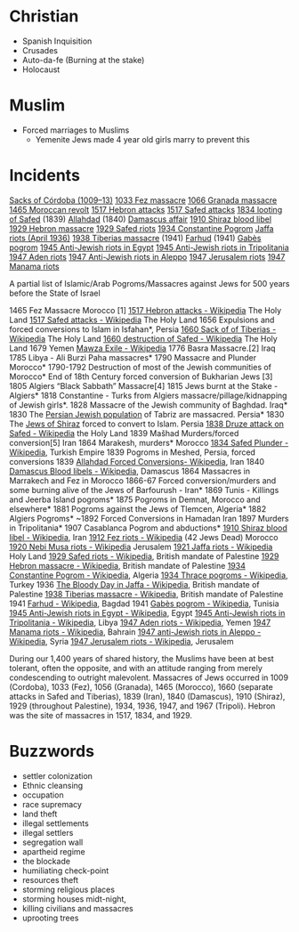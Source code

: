 # Christian
- Spanish Inquisition
- Crusades
- Auto-da-fe (Burning at the stake)
- Holocaust
# Muslim
- Forced marriages to Muslims
	- Yemenite Jews made 4 year old girls marry to prevent this
# Incidents

[Sacks of Córdoba (1009–13)](https://en.wikipedia.org/wiki/Sacks_of_C%C3%B3rdoba_(1009%E2%80%9313) "en.wikipedia.org")
[1033 Fez massacre](https://en.wikipedia.org/wiki/1033_Fez_massacre "en.wikipedia.org")
[1066 Granada massacre](https://en.wikipedia.org/wiki/1066_Granada_massacre "en.wikipedia.org")
[1465 Moroccan revolt](https://en.wikipedia.org/wiki/1465_Moroccan_revolt "en.wikipedia.org")
[1517 Hebron attacks](https://en.wikipedia.org/wiki/1517_Hebron_attacks "en.wikipedia.org")
[1517 Safed attacks](https://en.wikipedia.org/wiki/1517_Safed_attacks "en.wikipedia.org")
[1834 looting of Safed](https://en.wikipedia.org/wiki/1834_looting_of_Safed "en.wikipedia.org")
(1839) [Allahdad](https://en.wikipedia.org/wiki/Allahdad "en.wikipedia.org")
(1840) [Damascus affair](https://en.wikipedia.org/wiki/Damascus_affair "en.wikipedia.org")
[1910 Shiraz blood libel](https://en.wikipedia.org/wiki/1910_Shiraz_blood_libel "en.wikipedia.org")
[1929 Hebron massacre](https://en.wikipedia.org/wiki/1929_Hebron_massacre "en.wikipedia.org")
[1929 Safed riots](https://en.wikipedia.org/wiki/1929_Safed_riots "en.wikipedia.org")
[1934 Constantine Pogrom](https://en.wikipedia.org/wiki/1934_Constantine_Pogrom "en.wikipedia.org")
[Jaffa riots (April 1936)](https://en.wikipedia.org/wiki/Jaffa_riots_(April_1936) "en.wikipedia.org")
[1938 Tiberias massacre](https://en.wikipedia.org/wiki/1938_Tiberias_massacre "en.wikipedia.org")
(1941) [Farhud](https://en.wikipedia.org/wiki/Farhud "en.wikipedia.org")
(1941) [Gabès pogrom](https://en.wikipedia.org/wiki/Gab%C3%A8s_pogrom "en.wikipedia.org")
[1945 Anti-Jewish riots in Egypt](https://en.wikipedia.org/wiki/1945_Anti-Jewish_riots_in_Egypt "en.wikipedia.org")
[1945 Anti-Jewish riots in Tripolitania](https://en.wikipedia.org/wiki/1945_Anti-Jewish_riots_in_Tripolitania "en.wikipedia.org")
[1947 Aden riots](https://en.wikipedia.org/wiki/1947_Aden_riots "en.wikipedia.org")
[1947 Anti-Jewish riots in Aleppo](https://en.wikipedia.org/wiki/1947_anti-Jewish_riots_in_Aleppo "en.wikipedia.org")
[1947 Jerusalem riots](https://en.wikipedia.org/wiki/1947_Jerusalem_riots "en.wikipedia.org")
[1947 Manama riots](https://en.wikipedia.org/wiki/1947_Manama_riots "en.wikipedia.org")

A partial list of Islamic/Arab Pogroms/Massacres against Jews for 500 years before the State of Israel

1465 Fez Massacre Morocco [1]
[1517 Hebron attacks - Wikipedia](https://en.wikipedia.org/wiki/1517_Hebron_attacks "en.wikipedia.org") The Holy Land
[1517 Safed attacks - Wikipedia](https://en.wikipedia.org/wiki/1517_Safed_attacks "en.wikipedia.org") The Holy Land
1656 Expulsions and forced conversions to Islam in Isfahan*, Persia
[1660 Sack of of Tiberias - Wikipedia](https://en.wikipedia.org/wiki/1660_destruction_of_Tiberias "en.wikipedia.org") The Holy Land
[1660 destruction of Safed - Wikipedia](https://en.wikipedia.org/wiki/1660_destruction_of_Safed "en.wikipedia.org") The Holy Land
1679 Yemen [Mawza Exile - Wikipedia](https://en.wikipedia.org/wiki/Mawza_Exile "en.wikipedia.org")
1776 Basra Massacre.[2] Iraq
1785 Libya - Ali Burzi Paha massacres*
1790 Massacre and Plunder Morocco*
1790-1792 Destruction of most of the Jewish communities of Morocco*
End of 18th Century forced conversion of Bukharian Jews [3]
1805 Algiers “Black Sabbath” Massacre[4]
1815 Jews burnt at the Stake - Algiers*
1818 Constantine - Turks from Algiers massacre/pillage/kidnapping of Jewish girls*.
1828 Massacre of the Jewish community of Baghdad. Iraq*
1830 The [Persian Jewish population](https://en.wikipedia.org/wiki/Persian_Jews "en.wikipedia.org") of Tabriz are massacred. Persia*
1830 The [Jews of Shiraz](https://en.wikipedia.org/wiki/Persian_Jews "en.wikipedia.org") forced to convert to Islam. Persia
[1838 Druze attack on Safed - Wikipedia](https://en.wikipedia.org/wiki/1838_Druze_attack_on_Safed "en.wikipedia.org") the Holy Land
1839 Mašhad Murders/forced conversion[5] Iran
1864 Marakesh, murders* Morocco
[1834 Safed Plunder - Wikipedia](https://en.wikipedia.org/wiki/1834_looting_of_Safed "en.wikipedia.org"), Turkish Empire
1839 Pogroms in Meshed, Persia, forced conversions
1839 [Allahdad Forced Conversions- Wikipedia](https://en.wikipedia.org/wiki/Allahdad "en.wikipedia.org"), Iran
1840 [Damascus Blood libels - Wikipedia](https://en.wikipedia.org/wiki/Damascus_affair "en.wikipedia.org"), Damascus
1864 Massacres in Marrakech and Fez in Morocco
1866-67 Forced conversion/murders and some burning alive of the Jews of Barfourush - Iran*
1869 Tunis - Killings and Jeerba Island pogroms*
1875 Pogroms in Demnat, Morocco and elsewhere*
1881 Pogroms against the Jews of Tlemcen, Algeria*
1882 Algiers Pogroms*
~1892 Forced Conversions in Hamadan Iran
1897 Murders in Tripolitania*
1907 Casablanca Pogrom and abductions*
[1910 Shiraz blood libel - Wikipedia](https://en.wikipedia.org/wiki/1910_Shiraz_blood_libel "en.wikipedia.org"), Iran
[1912 Fez riots - Wikipedia](https://en.wikipedia.org/wiki/1912_Fez_riots "en.wikipedia.org") (42 Jews Dead) Morocco
[1920 Nebi Musa riots - Wikipedia](https://en.wikipedia.org/wiki/1920_Nebi_Musa_riots "en.wikipedia.org") Jerusalem
[1921 Jaffa riots - Wikipedia](https://en.wikipedia.org/wiki/1921_Jaffa_riots "en.wikipedia.org") Holy Land
[1929 Safed riots - Wikipedia](https://en.wikipedia.org/wiki/1929_Safed_riots "en.wikipedia.org"), British mandate of Palestine
[1929 Hebron massacre - Wikipedia](https://en.wikipedia.org/wiki/1929_Hebron_massacre "en.wikipedia.org"), British mandate of Palestine
[1934 Constantine Pogrom - Wikipedia](https://en.wikipedia.org/wiki/1934_Constantine_Pogrom "en.wikipedia.org"), Algeria
[1934 Thrace pogroms - Wikipedia](https://en.wikipedia.org/wiki/1934_Thrace_pogroms "en.wikipedia.org"), Turkey
1936 [The Bloody Day in Jaffa - Wikipedia](https://en.wikipedia.org/wiki/The_Bloody_Day_in_Jaffa#Riot "en.wikipedia.org"), British mandate of Palestine
[1938 Tiberias massacre - Wikipedia](https://en.wikipedia.org/wiki/1938_Tiberias_massacre "en.wikipedia.org"), British mandate of Palestine
1941 [Farhud - Wikipedia](https://en.wikipedia.org/wiki/Farhud "en.wikipedia.org"), Bagdad
1941 [Gabès pogrom - Wikipedia](https://en.wikipedia.org/wiki/Gab%C3%A8s_pogrom "en.wikipedia.org"), Tunisia
[1945 Anti-Jewish riots in Egypt - Wikipedia](https://en.wikipedia.org/wiki/1945_Anti-Jewish_riots_in_Egypt "en.wikipedia.org"), Egypt
[1945 Anti-Jewish riots in Tripolitania - Wikipedia](https://en.wikipedia.org/wiki/1945_Anti-Jewish_riots_in_Tripolitania "en.wikipedia.org"), Libya
[1947 Aden riots - Wikipedia](https://en.wikipedia.org/wiki/1947_Aden_riots "en.wikipedia.org"), Yemen
[1947 Manama riots - Wikipedia](https://en.wikipedia.org/wiki/1947_Manama_riots "en.wikipedia.org"), Bahrain
[1947 anti-Jewish riots in Aleppo - Wikipedia](https://en.wikipedia.org/wiki/1947_anti-Jewish_riots_in_Aleppo "en.wikipedia.org"), Syria
[1947 Jerusalem riots - Wikipedia](https://en.wikipedia.org/wiki/1947_Jerusalem_riots "en.wikipedia.org"), Jerusalem

During our 1,400 years of shared history, the Muslims have been at best tolerant, often the opposite, and with an attitude ranging from merely condescending to outright malevolent. Massacres of Jews occurred in 1009 (Cordoba), 1033 (Fez), 1056 (Granada), 1465 (Morocco), 1660 (separate attacks in Safed and Tiberias), 1839 (Iran), 1840 (Damascus), 1910 (Shiraz), 1929 (throughout Palestine), 1934, 1936, 1947, and 1967 (Tripoli). Hebron was the site of massacres in 1517, 1834, and 1929.

# Buzzwords
- settler colonization
- Ethnic cleansing
- occupation
- race supremacy
- land theft
- illegal settlements
- illegal settlers
- segregation wall
- apartheid regime
- the blockade
- humiliating check-point
- resources theft
- storming religious places
- storming houses midt-night,
- killing civilians and massacres
- uprooting trees